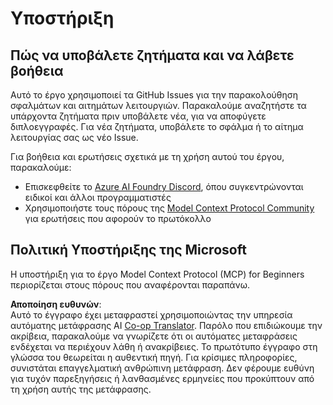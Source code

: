 <!--
CO_OP_TRANSLATOR_METADATA:
{
  "original_hash": "b3cffaf217113101e21eba532be806ea",
  "translation_date": "2025-07-13T15:22:16+00:00",
  "source_file": "SUPPORT.md",
  "language_code": "el"
}
-->
# Υποστήριξη

## Πώς να υποβάλετε ζητήματα και να λάβετε βοήθεια  

Αυτό το έργο χρησιμοποιεί τα GitHub Issues για την παρακολούθηση σφαλμάτων και αιτημάτων λειτουργιών. Παρακαλούμε αναζητήστε τα υπάρχοντα ζητήματα πριν υποβάλετε νέα, για να αποφύγετε διπλοεγγραφές. Για νέα ζητήματα, υποβάλετε το σφάλμα ή το αίτημα λειτουργίας σας ως νέο Issue.

Για βοήθεια και ερωτήσεις σχετικά με τη χρήση αυτού του έργου, παρακαλούμε:
- Επισκεφθείτε το [Azure AI Foundry Discord](https://discord.com/invite/ByRwuEEgH4), όπου συγκεντρώνονται ειδικοί και άλλοι προγραμματιστές
- Χρησιμοποιήστε τους πόρους της [Model Context Protocol Community](https://modelcontextprotocol.io/community/) για ερωτήσεις που αφορούν το πρωτόκολλο

## Πολιτική Υποστήριξης της Microsoft  

Η υποστήριξη για το έργο Model Context Protocol (MCP) for Beginners περιορίζεται στους πόρους που αναφέρονται παραπάνω.

**Αποποίηση ευθυνών**:  
Αυτό το έγγραφο έχει μεταφραστεί χρησιμοποιώντας την υπηρεσία αυτόματης μετάφρασης AI [Co-op Translator](https://github.com/Azure/co-op-translator). Παρόλο που επιδιώκουμε την ακρίβεια, παρακαλούμε να γνωρίζετε ότι οι αυτόματες μεταφράσεις ενδέχεται να περιέχουν λάθη ή ανακρίβειες. Το πρωτότυπο έγγραφο στη γλώσσα του θεωρείται η αυθεντική πηγή. Για κρίσιμες πληροφορίες, συνιστάται επαγγελματική ανθρώπινη μετάφραση. Δεν φέρουμε ευθύνη για τυχόν παρεξηγήσεις ή λανθασμένες ερμηνείες που προκύπτουν από τη χρήση αυτής της μετάφρασης.